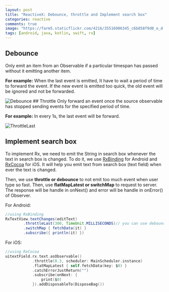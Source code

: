 ```yaml
---
layout: post
title: "ReactiveX: Debounce, throttle and Implement search box"
categories: reactive
comments: true
image: "https://farm5.staticflickr.com/4216/35516906345_c6b858f9d0_o_d.jpg"
tags: [android, java, kotlin, swift, rx]
---
```


## Debounce
Only emit an item from an Observable if a particular timespan has passed without it emitting another item.

**For example:** When the last event is emitted, It have to wait a period of time to forward the event. If the new event is emitted too quick, the old event will be ignored and not be forwarded.
<!--more-->
<img class="post-image" src="http://reactivex.io/documentation/operators/images/debounce.png" alt="Debounce"/>
## Throttle
Only forward an event once the source observable has stopped sending events for the specified period of time.

**For example:** In every 1s, the last event will be forward.

<img class="post-image" src="https://camo.githubusercontent.com/95e62a00ba13ce12ab42f6d41431d5afb3b26e76/68747470733a2f2f7261772e6769746875622e636f6d2f77696b692f5265616374697665582f52784a6176612f696d616765732f72782d6f70657261746f72732f7468726f74746c654c6173742e706e67" alt="ThrottleLast"/>

## Implement search box

To implement Rx, we need to emit the String in search box whenever the text in search box is changed. To do it, we use [RxBinding](https://github.com/JakeWharton/RxBinding) for Android and [RxCocoa](https://github.com/ReactiveX/RxSwift) for iOS. It will help you emit text from search box (text field) when ever the text is changed.

Then, we use **throttle or debounce** to not emit too much event when user type so fast. Then, use **flatMapLatest or switchMap** to request to server. The response will be handle in onNext() and error will be handle in onError() of Observer.

For Android:

```java
//using RxBinding
RxTextView.textChanges(editText)
		.throttleLast(300, TimeUnit.MILLISECONDS)// you can use debounce instead
		.switchMap { fetchData(it) }
		.subscribe({ println(it) })
```

For iOS:

```swift
//using RxCocoa
uitextField.rx.text.asObservable()
            .throttle(0.3, scheduler: MainScheduler.instance)
            .flatMapLatest { self.fetchData(key: $0) }
            .catchErrorJustReturn("")
            .subscribe(onNext: {
                print($0)
            }).addDisposableTo(DisposeBag())
        
```